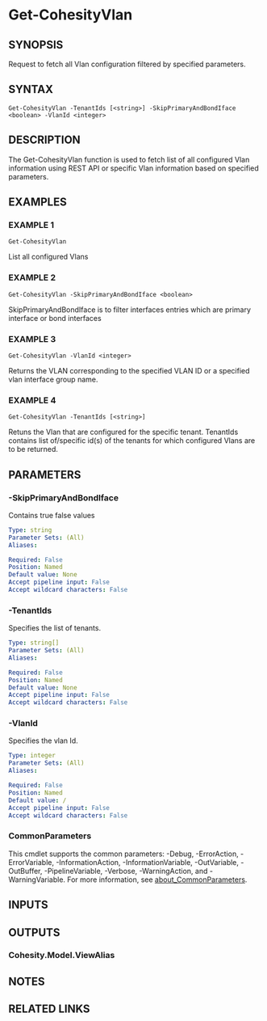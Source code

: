 # Get-CohesityVlan

## SYNOPSIS
Request to fetch all Vlan configuration filtered by specified parameters.

## SYNTAX

```
Get-CohesityVlan -TenantIds [<string>] -SkipPrimaryAndBondIface <boolean> -VlanId <integer>  
```

## DESCRIPTION
The Get-CohesityVlan function is used to fetch list of all configured Vlan information using REST API or specific Vlan information based on specified parameters.

## EXAMPLES

### EXAMPLE 1
```
Get-CohesityVlan
```
List all configured Vlans

### EXAMPLE 2
```
Get-CohesityVlan -SkipPrimaryAndBondIface <boolean>       
```
SkipPrimaryAndBondIface is to filter interfaces entries which are primary interface or bond interfaces


### EXAMPLE 3
```
Get-CohesityVlan -VlanId <integer>            
```
Returns the VLAN corresponding to the specified VLAN ID or a specified vlan interface group name.   


### EXAMPLE 4
```
Get-CohesityVlan -TenantIds [<string>]         
```
Retuns the Vlan that are configured for the specific tenant. TenantIds contains list of/specific id(s) of the tenants for which configured Vlans are to be returned.   


## PARAMETERS

### -SkipPrimaryAndBondIface
Contains true false values

```yaml
Type: string
Parameter Sets: (All)
Aliases:

Required: False
Position: Named
Default value: None
Accept pipeline input: False
Accept wildcard characters: False
```

### -TenantIds
Specifies the list of tenants.

```yaml
Type: string[]
Parameter Sets: (All)
Aliases:

Required: False
Position: Named
Default value: None
Accept pipeline input: False
Accept wildcard characters: False
```

### -VlanId
Specifies the vlan Id.

```yaml
Type: integer
Parameter Sets: (All)
Aliases:

Required: False
Position: Named
Default value: /
Accept pipeline input: False
Accept wildcard characters: False
```


### CommonParameters
This cmdlet supports the common parameters: -Debug, -ErrorAction, -ErrorVariable, -InformationAction, -InformationVariable, -OutVariable, -OutBuffer, -PipelineVariable, -Verbose, -WarningAction, and -WarningVariable. For more information, see [about_CommonParameters](http://go.microsoft.com/fwlink/?LinkID=113216).

## INPUTS

## OUTPUTS

### Cohesity.Model.ViewAlias
## NOTES

## RELATED LINKS
